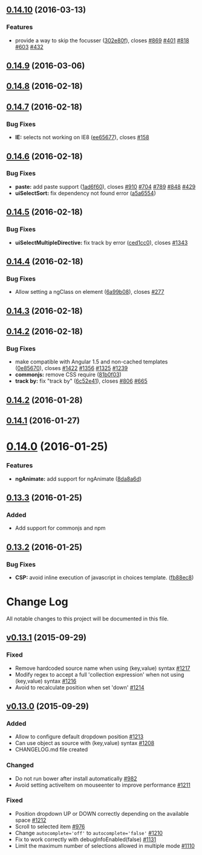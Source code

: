 <a name="0.14.10"></a>
## [0.14.10](https://github.com/angular-ui/ui-select/compare/v0.14.9...v0.14.10) (2016-03-13)


### Features

* provide a way to skip the focusser ([302e80f](https://github.com/angular-ui/ui-select/commit/302e80f)), closes [#869](https://github.com/angular-ui/ui-select/issues/869) [#401](https://github.com/angular-ui/ui-select/issues/401) [#818](https://github.com/angular-ui/ui-select/issues/818) [#603](https://github.com/angular-ui/ui-select/issues/603) [#432](https://github.com/angular-ui/ui-select/issues/432)



<a name="0.14.9"></a>
## [0.14.9](https://github.com/angular-ui/ui-select/compare/v0.14.9...v0.14.9) (2016-03-06)




<a name="0.14.8"></a>
## [0.14.8](https://github.com/angular-ui/ui-select/compare/v0.14.8...v0.14.8) (2016-02-18)




<a name="0.14.7"></a>
## [0.14.7](https://github.com/angular-ui/ui-select/compare/v0.14.7...v0.14.7) (2016-02-18)


### Bug Fixes

* **IE:** selects not working on IE8 ([ee65677](https://github.com/angular-ui/ui-select/commit/ee65677)), closes [#158](https://github.com/angular-ui/ui-select/issues/158)



<a name="0.14.6"></a>
## [0.14.6](https://github.com/angular-ui/ui-select/compare/v0.14.6...v0.14.6) (2016-02-18)


### Bug Fixes

* **paste:** add paste support ([1ad6f60](https://github.com/angular-ui/ui-select/commit/1ad6f60)), closes [#910](https://github.com/angular-ui/ui-select/issues/910) [#704](https://github.com/angular-ui/ui-select/issues/704) [#789](https://github.com/angular-ui/ui-select/issues/789) [#848](https://github.com/angular-ui/ui-select/issues/848) [#429](https://github.com/angular-ui/ui-select/issues/429)
* **uiSelectSort:** fix dependency not found error ([a5a6554](https://github.com/angular-ui/ui-select/commit/a5a6554))



<a name="0.14.5"></a>
## [0.14.5](https://github.com/angular-ui/ui-select/compare/v0.14.5...v0.14.5) (2016-02-18)


### Bug Fixes

* **uiSelectMultipleDirective:** fix track by error ([ced1cc0](https://github.com/angular-ui/ui-select/commit/ced1cc0)), closes [#1343](https://github.com/angular-ui/ui-select/issues/1343)



<a name="0.14.4"></a>
## [0.14.4](https://github.com/angular-ui/ui-select/compare/v0.14.4...v0.14.4) (2016-02-18)


### Bug Fixes

* Allow setting a ngClass on <ui-select> element ([6a99b08](https://github.com/angular-ui/ui-select/commit/6a99b08)), closes [#277](https://github.com/angular-ui/ui-select/issues/277)



<a name="0.14.3"></a>
## [0.14.3](https://github.com/angular-ui/ui-select/compare/v0.14.3...v0.14.3) (2016-02-18)




<a name="0.14.2"></a>
## [0.14.2](https://github.com/angular-ui/ui-select/compare/v0.14.2...v0.14.2) (2016-02-18)


### Bug Fixes

* make compatible with Angular 1.5 and non-cached templates ([0e85670](https://github.com/angular-ui/ui-select/commit/0e85670)), closes [#1422](https://github.com/angular-ui/ui-select/issues/1422) [#1356](https://github.com/angular-ui/ui-select/issues/1356) [#1325](https://github.com/angular-ui/ui-select/issues/1325) [#1239](https://github.com/angular-ui/ui-select/issues/1239)
* **commonjs:** remove CSS require ([81b0f03](https://github.com/angular-ui/ui-select/commit/81b0f03))
* **track by:** fix "track by" ([6c52e41](https://github.com/angular-ui/ui-select/commit/6c52e41)), closes [#806](https://github.com/angular-ui/ui-select/issues/806) [#665](https://github.com/angular-ui/ui-select/issues/665)



<a name="0.14.2"></a>
## [0.14.2](https://github.com/angular-ui/ui-select/compare/v0.14.1...v0.14.2) (2016-01-28)




<a name="0.14.1"></a>
## [0.14.1](https://github.com/angular-ui/ui-select/compare/v0.14.1...v0.14.1) (2016-01-27)




<a name="0.14.0"></a>
# [0.14.0](https://github.com/angular-ui/ui-select/compare/v0.13.3...v0.14.0) (2016-01-25)


### Features

* **ngAnimate:** add support for ngAnimate ([8da8a6d](https://github.com/angular-ui/ui-select/commit/8da8a6d))



<a name="0.13.3"></a>
## [0.13.3](https://github.com/angular-ui/ui-select/compare/v0.13.3...v0.13.2) (2016-01-25)

### Added
- Add support for commonjs and npm

<a name="0.13.2"></a>
## [0.13.2](https://github.com/angular-ui/ui-select/compare/v0.13.2...v0.13.2) (2016-01-25)


### Bug Fixes

* **CSP:** avoid inline execution of javascript in choices template. ([fb88ec8](https://github.com/angular-ui/ui-select/commit/fb88ec8))



# Change Log
All notable changes to this project will be documented in this file.

## [v0.13.1][v0.13.1] (2015-09-29)
### Fixed
- Remove hardcoded source name when using (key,value) syntax [#1217](https://github.com/angular-ui/ui-select/pull/1217)
- Modify regex to accept a full 'collection expression' when not using (key,value) syntax [#1216](https://github.com/angular-ui/ui-select/pull/1216)
- Avoid to recalculate position when set 'down' [#1214](https://github.com/angular-ui/ui-select/issues/1214#issuecomment-144271352)

## [v0.13.0][v0.13.0] (2015-09-29)
### Added
- Allow to configure default dropdown position [#1213](https://github.com/angular-ui/ui-select/pull/1213) 
- Can use object as source with (key,value) syntax [#1208](https://github.com/angular-ui/ui-select/pull/1208) 
- CHANGELOG.md file created

### Changed
- Do not run bower after install automatically [#982](https://github.com/angular-ui/ui-select/pull/982)
- Avoid setting activeItem on mouseenter to improve performance [#1211](https://github.com/angular-ui/ui-select/pull/1211)

### Fixed
- Position dropdown UP or DOWN correctly depending on the available space [#1212](https://github.com/angular-ui/ui-select/pull/1212)
- Scroll to selected item [#976](https://github.com/angular-ui/ui-select/issues/976)
- Change `autocomplete='off'` to `autocomplete='false'` [#1210](https://github.com/angular-ui/ui-select/pull/1210)
- Fix to work correctly with debugInfoEnabled(false) [#1131](https://github.com/angular-ui/ui-select/pull/1131)
- Limit the maximum number of selections allowed in multiple mode [#1110](https://github.com/angular-ui/ui-select/pull/1110)

[v0.13.1]: https://github.com/angular-ui/ui-select/compare/v0.13.0...v0.13.1
[v0.13.0]: https://github.com/angular-ui/ui-select/compare/v0.12.1...v0.13.0
